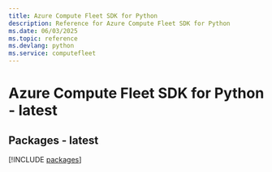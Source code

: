 ```yaml
---
title: Azure Compute Fleet SDK for Python
description: Reference for Azure Compute Fleet SDK for Python
ms.date: 06/03/2025
ms.topic: reference
ms.devlang: python
ms.service: computefleet
---
```

# Azure Compute Fleet SDK for Python - latest
## Packages - latest
[!INCLUDE [packages](compute-fleet-index.md)]
